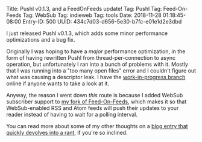 Title: Pushl v0.1.3, and a FeedOnFeeds update!
Tag: Pushl
Tag: Feed-On-Feeds
Tag: WebSub
Tag: indieweb
Tag: tools
Date: 2018-11-28 01:18:45-08:00
Entry-ID: 500
UUID: 434c7d03-d656-5e30-b7fc-e01e1d2e3dbd

I just released Pushl v0.1.3, which adds some minor performance optimizations and a bug fix.

Originally I was hoping to have a *major* performance optimization, in the form of having rewritten Pushl from thread-per-connection to async operation, but unfortunately I ran into a bunch of problems with it. Mostly that I was running into a "too many open files" error and I couldn't figure out what was causing a descriptor leak. I have the [work-in-progress branch](https://github.com/PlaidWeb/Pushl/tree/aiohttp) online if anyone wants to take a look at it.

Anyway, the reason I went down *this* route is because I added WebSub subscriber support to [my fork of Feed-On-Feeds](http://github.com/fluffy-critter/Feed-On-Feeds), which makes it so that WebSub-enabled RSS and Atom feeds will push their updates to your reader instead of having to wait for a polling interval.

You can read more about some of my other thoughts on a [blog entry that quickly devolves into a rant](http://beesbuzz.biz/8139), if you're so inclined.
